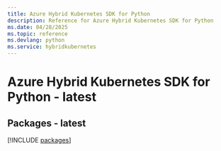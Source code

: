 ```yaml
---
title: Azure Hybrid Kubernetes SDK for Python
description: Reference for Azure Hybrid Kubernetes SDK for Python
ms.date: 04/28/2025
ms.topic: reference
ms.devlang: python
ms.service: hybridkubernetes
---
```

# Azure Hybrid Kubernetes SDK for Python - latest
## Packages - latest
[!INCLUDE [packages](hybrid-kubernetes-index.md)]